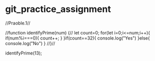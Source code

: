 # git_practice_assignment


//Praoble.1//

//function identifyPrime(num) {//
    let count=0;
    for(let i=0;i<=num;i++){
        if(num%i===0){
            count++;
        }
    }if(count==32){
            console.log("Yes")
        }else{
            console.log("No")
        }
//}//
 
identifyPrime(13);